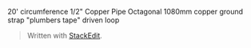 

20' circumference
1/2" Copper Pipe
Octagonal
1080mm copper ground strap "plumbers tape" driven loop

> Written with [StackEdit](https://stackedit.io/).
<!--stackedit_data:
eyJoaXN0b3J5IjpbLTEzMTQ4Mjg3MDhdfQ==
-->